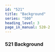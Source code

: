 ```yaml
---
id: "521"
title: "Background"
series: "500"
heading_level: 3
page_in_manual: 520-2
---
```


### 521 Background